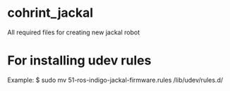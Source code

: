 # cohrint_jackal
All required files for creating new jackal robot

# For installing udev rules
Example: $ sudo mv 51-ros-indigo-jackal-firmware.rules /lib/udev/rules.d/